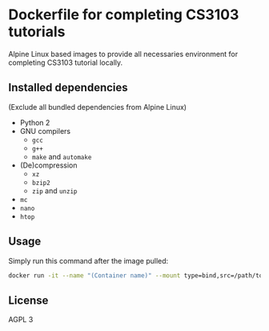 # Dockerfile for completing CS3103 tutorials

Alpine Linux based images to provide all necessaries environment for completing CS3103 tutorial locally.

## Installed dependencies

(Exclude all bundled dependencies from Alpine Linux)

* Python 2
* GNU compilers
    * `gcc`
    * `g++`
    * `make` and `automake`
* (De)compression
    * `xz`
    * `bzip2`
    * `zip` and `unzip`
* `mc`
* `nano`
* `htop`

## Usage

Simply run this command after the image pulled:

```bash
docker run -it --name "(Container name)" --mount type=bind,src=/path/to/CS3103/src,dst=/mnt/CS3103 rk0d/cs3103pico:latest
```

## License

AGPL 3
